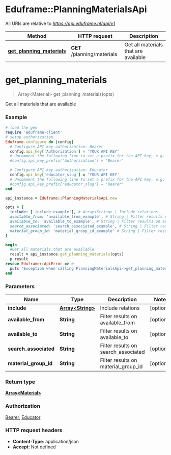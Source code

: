 # Eduframe::PlanningMaterialsApi

All URIs are relative to *https://api.eduframe.nl/api/v1*

Method | HTTP request | Description
------------- | ------------- | -------------
[**get_planning_materials**](PlanningMaterialsApi.md#get_planning_materials) | **GET** /planning/materials | Get all materials that are available


# **get_planning_materials**
> Array&lt;Material&gt; get_planning_materials(opts)

Get all materials that are available



### Example
```ruby
# load the gem
require 'eduframe-client'
# setup authorization
Eduframe.configure do |config|
  # Configure API key authorization: Bearer
  config.api_key['Authorization'] = 'YOUR API KEY'
  # Uncomment the following line to set a prefix for the API key, e.g. 'Bearer' (defaults to nil)
  #config.api_key_prefix['Authorization'] = 'Bearer'

  # Configure API key authorization: Educator
  config.api_key['educator_slug'] = 'YOUR API KEY'
  # Uncomment the following line to set a prefix for the API key, e.g. 'Bearer' (defaults to nil)
  #config.api_key_prefix['educator_slug'] = 'Bearer'
end

api_instance = Eduframe::PlanningMaterialsApi.new

opts = { 
  include: ['include_example'], # Array<String> | Include relations
  available_from: 'available_from_example', # String | Filter results on available_from
  available_to: 'available_to_example', # String | Filter results on available_to
  search_associated: 'search_associated_example', # String | Filter results on search_associated
  material_group_id: 'material_group_id_example' # String | Filter results on material_group_id
}

begin
  #Get all materials that are available
  result = api_instance.get_planning_materials(opts)
  p result
rescue Eduframe::ApiError => e
  puts "Exception when calling PlanningMaterialsApi->get_planning_materials: #{e}"
end
```

### Parameters

Name | Type | Description  | Notes
------------- | ------------- | ------------- | -------------
 **include** | [**Array&lt;String&gt;**](String.md)| Include relations | [optional] 
 **available_from** | **String**| Filter results on available_from | [optional] 
 **available_to** | **String**| Filter results on available_to | [optional] 
 **search_associated** | **String**| Filter results on search_associated | [optional] 
 **material_group_id** | **String**| Filter results on material_group_id | [optional] 

### Return type

[**Array&lt;Material&gt;**](Material.md)

### Authorization

[Bearer](../README.md#Bearer), [Educator](../README.md#Educator)

### HTTP request headers

 - **Content-Type**: application/json
 - **Accept**: Not defined




